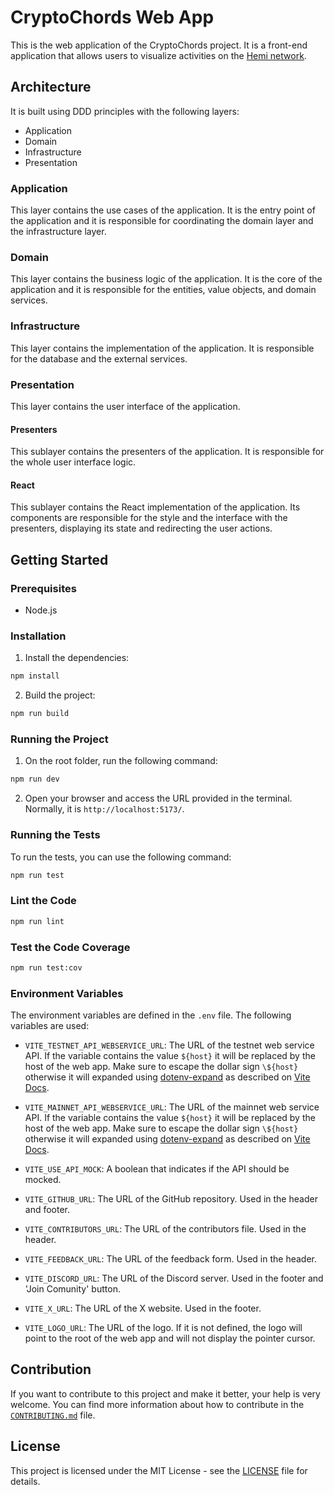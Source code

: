 # CryptoChords Web App
This is the web application of the CryptoChords project. It is a front-end application that allows users to visualize activities on the [Hemi network](https://hemi.xyz).

## Architecture
It is built using DDD principles with the following layers:
- Application
- Domain
- Infrastructure
- Presentation

### Application
This layer contains the use cases of the application. It is the entry point of the application and it is responsible for coordinating the domain layer and the infrastructure layer.

### Domain
This layer contains the business logic of the application. It is the core of the application and it is responsible for the entities, value objects, and domain services.

### Infrastructure
This layer contains the implementation of the application. It is responsible for the database and the external services.

### Presentation
This layer contains the user interface of the application.

#### Presenters
This sublayer contains the presenters of the application. It is responsible for the whole user interface logic.

#### React
This sublayer contains the React implementation of the application. Its components are responsible for the style and the interface with the presenters, displaying its state and redirecting the user actions.

## Getting Started

### Prerequisites

- Node.js

### Installation

1. Install the dependencies:

```bash
npm install
```

2. Build the project:

```bash
npm run build
```

### Running the Project

1. On the root folder, run the following command:

```bash
npm run dev
```

2. Open your browser and access the URL provided in the terminal. Normally, it is `http://localhost:5173/`.

### Running the Tests

To run the tests, you can use the following command:

```bash
npm run test
```

### Lint the Code

```bash
npm run lint
```

### Test the Code Coverage

```bash
npm run test:cov
```

### Environment Variables

The environment variables are defined in the `.env` file. The following variables are used:

- `VITE_TESTNET_API_WEBSERVICE_URL`: The URL of the testnet web service API. If the variable contains the value `${host}` it will be replaced by the host of the web app. Make sure to escape the dollar sign `\${host}` otherwise it will expanded using [dotenv-expand](https://github.com/motdotla/dotenv-expand) as described on [Vite Docs](https://vitejs.dev/guide/env-and-mode#env-files).

- `VITE_MAINNET_API_WEBSERVICE_URL`: The URL of the mainnet web service API. If the variable contains the value `${host}` it will be replaced by the host of the web app. Make sure to escape the dollar sign `\${host}` otherwise it will expanded using [dotenv-expand](https://github.com/motdotla/dotenv-expand) as described on [Vite Docs](https://vitejs.dev/guide/env-and-mode#env-files).

- `VITE_USE_API_MOCK`: A boolean that indicates if the API should be mocked.

- `VITE_GITHUB_URL`: The URL of the GitHub repository. Used in the header and footer.

- `VITE_CONTRIBUTORS_URL`: The URL of the contributors file. Used in the header.

- `VITE_FEEDBACK_URL`: The URL of the feedback form. Used in the header.

- `VITE_DISCORD_URL`: The URL of the Discord server. Used in the footer and 'Join Comunity' button.

- `VITE_X_URL`: The URL of the X website. Used in the footer.

- `VITE_LOGO_URL`: The URL of the logo. If it is not defined, the logo will point to the root of the web app and will not display the pointer cursor.

## Contribution
If you want to contribute to this project and make it better, your help is very welcome.
You can find more information about how to contribute in the [`CONTRIBUTING.md`](../../CONTRIBUTING.md) file.

## License
This project is licensed under the MIT License - see the [LICENSE](../../LICENSE) file for details.